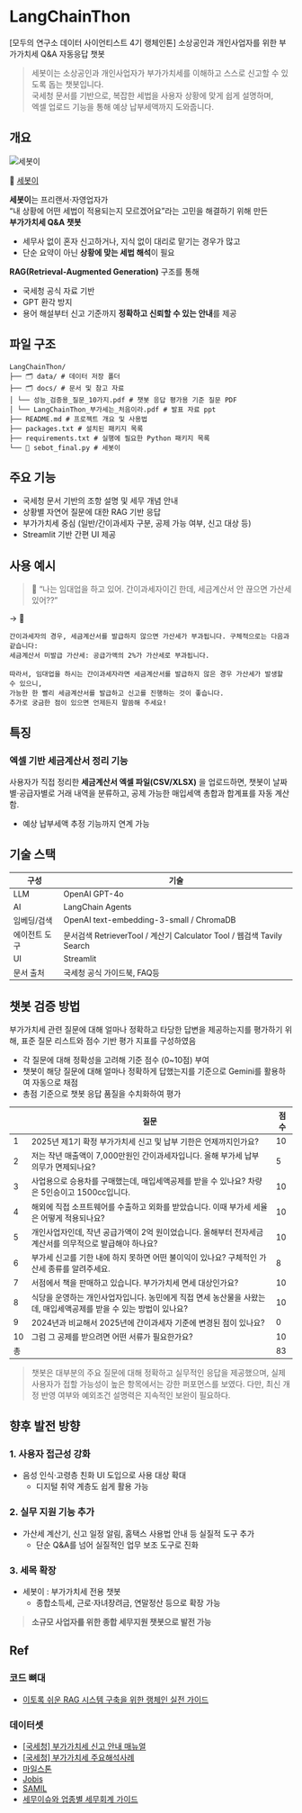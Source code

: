 # LangChainThon
[모두의 연구소 데이터 사이언티스트 4기 랭체인톤] 소상공인과 개인사업자를 위한 부가가치세 Q&A 자동응답 챗봇
> 세봇이는 소상공인과 개인사업자가 부가가치세를 이해하고 스스로 신고할 수 있도록 돕는 챗봇입니다.  
> 국세청 문서를 기반으로, 복잡한 세법을 사용자 상황에 맞게 쉽게 설명하며,  
> 엑셀 업로드 기능을 통해 예상 납부세액까지 도와줍니다.

## 개요

<img src="./docs/images/세봇이_로고.png" alt="세봇이" width="200"/>

🤖 [세봇이](https://langchainthon-hav53z6sqkruvt2mzvesx4.streamlit.app/)

**세봇이**는 프리랜서·자영업자가  
“내 상황에 어떤 세법이 적용되는지 모르겠어요”라는 고민을 해결하기 위해 만든  
**부가가치세 Q&A 챗봇**

- 세무사 없이 혼자 신고하거나, 지식 없이 대리로 맡기는 경우가 많고  
- 단순 요약이 아닌 **상황에 맞는 세법 해석**이 필요

**RAG(Retrieval-Augmented Generation)** 구조를 통해  
- 국세청 공식 자료 기반  
- GPT 환각 방지  
- 용어 해설부터 신고 기준까지 **정확하고 신뢰할 수 있는 안내**를 제공

## 파일 구조

```
LangChainThon/
├── 🗂️ data/ # 데이터 저장 폴더
├── 🗂️ docs/ # 문서 및 참고 자료
│ └── 성능_검증용_질문_10가지.pdf # 챗봇 응답 평가용 기준 질문 PDF
│ └── LangChainThon_부가세는_처음이라.pdf # 발표 자료 ppt
├── README.md # 프로젝트 개요 및 사용법
├── packages.txt # 설치된 패키지 목록
├── requirements.txt # 실행에 필요한 Python 패키지 목록
└── 🧾 sebot_final.py # 세봇이 
```

## 주요 기능

- 국세청 문서 기반의 조항 설명 및 세무 개념 안내
- 상황별 자연어 질문에 대한 RAG 기반 응답
- 부가가치세 중심 (일반/간이과세자 구분, 공제 가능 여부, 신고 대상 등)
- Streamlit 기반 간편 UI 제공


## 사용 예시

> 💬 “나는 임대업을 하고 있어. 간이과세자이긴 한데, 세금계산서 안 끊으면 가산세 있어??”

→ 📖 
```
간이과세자의 경우, 세금계산서를 발급하지 않으면 가산세가 부과됩니다. 구체적으로는 다음과 같습니다:
세금계산서 미발급 가산세: 공급가액의 2%가 가산세로 부과됩니다.
  
따라서, 임대업을 하시는 간이과세자라면 세금계산서를 발급하지 않은 경우 가산세가 발생할 수 있으니,
가능한 한 빨리 세금계산서를 발급하고 신고를 진행하는 것이 좋습니다.
추가로 궁금한 점이 있으면 언제든지 말씀해 주세요!
```

## 특징

### 엑셀 기반 세금계산서 정리 기능
사용자가 직접 정리한 **세금계산서 엑셀 파일(CSV/XLSX)** 을 업로드하면,
챗봇이 날짜별·공급자별로 거래 내역을 분류하고,
공제 가능한 매입세액 총합과 합계표를 자동 계산함.

- 예상 납부세액 추정 기능까지 연계 가능

## 기술 스택 

| 구성 | 기술 |
|------|------|
| LLM | OpenAI GPT-4o |
| AI | LangChain Agents |
| 임베딩/검색 | OpenAI text-embedding-3-small / ChromaDB |
| 에이전트 도구 | 문서검색 RetrieverTool / 계산기 Calculator Tool / 웹검색 Tavily Search |
| UI | Streamlit |
| 문서 출처 | 국세청 공식 가이드북, FAQ등 |

## 챗봇 검증 방법

부가가치세 관련 질문에 대해 얼마나 정확하고 타당한 답변을 제공하는지를 평가하기 위해, 표준 질문 리스트와 점수 기반 평가 지표를 구성하였음

- 각 질문에 대해 정확성을 고려해 기준 점수 (0~10점) 부여
- 챗봇이 해당 질문에 대해 얼마나 정확하게 답했는지를 기준으로 Gemini를 활용하여 자동으로 채점
- 총점 기준으로 챗봇 응답 품질을 수치화하여 평가

|  | 질문  | 점수 |
| --- | --- | --- |
| 1 | 2025년 제1기 확정 부가가치세 신고 및 납부 기한은 언제까지인가요? | 10 |
| 2 | 저는 작년 매출액이 7,000만원인 간이과세자입니다. 올해 부가세 납부 의무가 면제되나요? | 5 |
| 3 | 사업용으로 승용차를 구매했는데, 매입세액공제를 받을 수 있나요? 차량은 5인승이고 1500cc입니다. | 10 |
| 4 | 해외에 직접 소프트웨어를 수출하고 외화를 받았습니다. 이때 부가세 세율은 어떻게 적용되나요? | 10 |
| 5 | 개인사업자인데, 작년 공급가액이 2억 원이었습니다. 올해부터 전자세금계산서를 의무적으로 발급해야 하나요? | 10 |
| 6 | 부가세 신고를 기한 내에 하지 못하면 어떤 불이익이 있나요? 구체적인 가산세 종류를 알려주세요. | 8 |
| 7 | 서점에서 책을 판매하고 있습니다. 부가가치세 면세 대상인가요? | 10 |
| 8 | 식당을 운영하는 개인사업자입니다. 농민에게 직접 면세 농산물을 사왔는데, 매입세액공제를 받을 수 있는 방법이 있나요? | 10 |
| 9 | 2024년과 비교해서 2025년에 간이과세자 기준에 변경된 점이 있나요? | 0 |
| 10 | 그럼 그 공제를 받으려면 어떤 서류가 필요한가요? | 10 |
| 총 |  | 83 | 

> 챗봇은 대부분의 주요 질문에 대해 정확하고 실무적인 응답을 제공했으며, 실제 사용자가 접할 가능성이 높은 항목에서는 강한 퍼포먼스를 보였다. 다만, 최신 개정 반영 여부와 예외조건 설명력은 지속적인 보완이 필요하다.

## 향후 발전 방향

### 1. 사용자 접근성 강화
- 음성 인식·고령층 친화 UI 도입으로 사용 대상 확대
  - 디지털 취약 계층도 쉽게 활용 가능

### 2. 실무 지원 기능 추가
- 가산세 계산기, 신고 일정 알림, 홈택스 사용법 안내 등 실질적 도구 추가
  - 단순 Q&A를 넘어 실질적인 업무 보조 도구로 진화

### 3. 세목 확장
- 세봇이 : 부가가치세 전용 챗봇
  - 종합소득세, 근로·자녀장려금, 연말정산 등으로 확장 가능

>**소규모 사업자를 위한 종합 세무지원 챗봇으로 발전 가능**

## Ref

### 코드 뼈대
- [이토록 쉬운 RAG 시스템 구축을 위한 랭체인 실전 가이드](https://www.yes24.com/product/goods/136548871)

### 데이터셋 
- [[국세청] 부가가치세 신고 안내 매뉴얼](https://www.nts.go.kr/nts/na/ntt/selectNttList.do?mi=2409&bbsId=30008)
- [[국세청] 부가가치세 주요해석사례](https://www.nts.go.kr/nts/cm/cntnts/cntntsView.do?mi=9623&cntntsId=8249)
- [마일스톤](https://milestoneguide.oopy.io/e5ee3a8c-7373-46fd-9c64-703053bcca6c)
- [Jobis](https://help.jobis.co/hc/ko/articles/8942135736857--%EB%B6%80%EA%B0%80%EA%B0%80%EC%B9%98%EC%84%B8-%EC%8B%A0%EA%B3%A0%EA%B0%80-%EC%9E%98%EB%AA%BB%EB%90%90%EB%8B%A4%EB%A9%B4-%EC%88%98%EC%A0%95%EC%8B%A0%EA%B3%A0vs%EA%B2%BD%EC%A0%95%EC%B2%AD%EA%B5%AC)
- [SAMIL](https://www.samili.com/opt/Sangdam/NtsSangdamView.asp?backFlag=True&div_cate=smb&idx_no=214336&method=content&op=2&op2=5&page=38&sd_cate=sa3&searchword=&selsemok=%EC%A0%84%EC%B2%B4&)
- [세무이슈와 업종별 세무회계 가이드](https://blog.guide.taxmedicenter.com/333)

